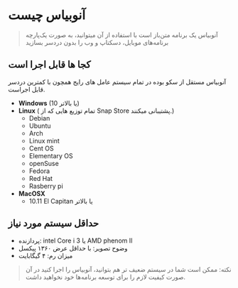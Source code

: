 #  آنوبیاس چیست

> آنوبیاس یک برنامه متن‌باز است با استفاده از آن میتوانید، به صورت یک‌پارچه برنامه‌های موبایل، دسکتاپ و وب را بدون دردسر بسازید

## کجا ها قابل اجرا است

آنوبیاس مستقل از سکو بوده در تمام سیستم عامل های رایج همچون با کمترین دردسر قابل اجراست.

- **‌‌Windows** (10 یا بالاتر)
- **Linux** ( تمام توزیع هایی که از Snap Store پشتیبانی میکنند.)
  - Debian 
  - Ubuntu 
  - Arch 
  - Linux mint
  - Cent OS
  - Elementary OS
  - openSuse
  - Fedora
  - Red Hat
  - Rasberry pi  
- **MacOSX** 
  - 10.11 El Capitan یا بالاتر
    

## حداقل سیستم مورد نیاز

- پردازنده: intel Core i 3 یا AMD phenom II
- وضوح تصویر: با حداقل عرض ۱۳۶۰ پیکسل
- میزان رم: ۴ گیگابایت 

> نکته: ممکن است شما در سیستم ضعیف تر هم بتوانید، آنوبیاس را‌ اجرا کنید در آن صورت کیفیت لازم را برای توسعه برنامه‌ها خود نخواهید داشت.
